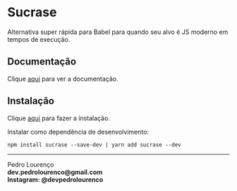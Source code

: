 # Sucrase

Alternativa super rápida para Babel para quando seu alvo é JS moderno em tempos de execução.

## Documentação

Clique [aqui](https://github.com/alangpierce/sucrase) para ver a documentação.

## Instalação

Clique [aqui](https://www.npmjs.com/package/sucrase) para fazer a instalação.

Instalar como dependência de desenvolvimento:

```
npm install sucrase --save-dev | yarn add sucrase --dev
```

<hr>
<stong>Pedro Lourenço</strong><br>
<Strong>dev.pedrolourenco@gmail.com</strong><br>
<Strong>Instagram: @devpedrolourenco</strong>